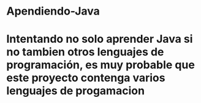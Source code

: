 # Apendiendo-Java
# Intentando no solo aprender Java si no tambien otros lenguajes de programación, es muy probable que este proyecto contenga varios lenguajes de progamacion 

